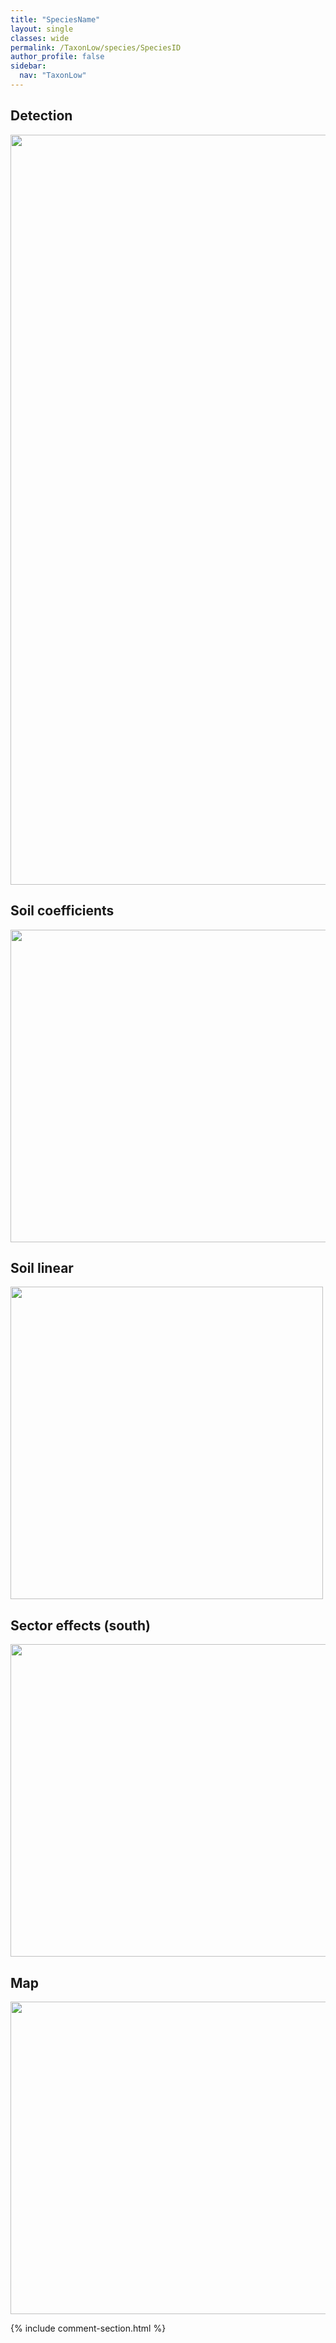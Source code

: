 ```yaml
---
title: "SpeciesName"
layout: single
classes: wide
permalink: /TaxonLow/species/SpeciesID
author_profile: false
sidebar:
  nav: "TaxonLow"
---
```


<h2>Detection</h2>

<a href="https://drive.google.com/uc?export=view&id=DETECTION">
<img src="https://drive.google.com/uc?export=view&id=DETECTION" height = "1200" width = "800">
</a>

<h2>Soil coefficients</h2>

<a href="https://drive.google.com/uc?export=view&id=SOILHF">
<img src="https://drive.google.com/uc?export=view&id=SOILHF" height = "500" width = "1000">
</a>

<h2>Soil linear</h2>

<a href="https://drive.google.com/uc?export=view&id=LINSOUTH">
<img src="https://drive.google.com/uc?export=view&id=LINSOUTH" height = "500" width = "500">
</a>

<h2>Sector effects (south)</h2>

<a href="https://drive.google.com/uc?export=view&id=SESOUTH">
<img src="https://drive.google.com/uc?export=view&id=SESOUTH" height = "500" width = "1000">
</a>

<h2>Map</h2>

<a href="https://drive.google.com/uc?export=view&id=MAPID">
<img src="https://drive.google.com/uc?export=view&id=MAPID" height = "500" width = "1500">
</a>

{% include comment-section.html %}